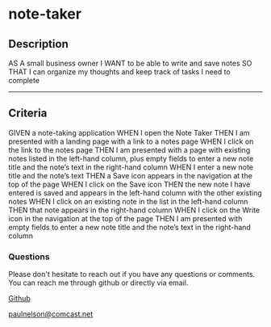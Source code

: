 # note-taker

## Description

AS A small business owner
I WANT to be able to write and save notes
SO THAT I can organize my thoughts and keep track of tasks I need to complete

---

## Criteria

GIVEN a note-taking application
WHEN I open the Note Taker
THEN I am presented with a landing page with a link to a notes page
WHEN I click on the link to the notes page
THEN I am presented with a page with existing notes listed in the left-hand column, plus empty fields to enter a new note title and the note’s text in the right-hand column
WHEN I enter a new note title and the note’s text
THEN a Save icon appears in the navigation at the top of the page
WHEN I click on the Save icon
THEN the new note I have entered is saved and appears in the left-hand column with the other existing notes
WHEN I click on an existing note in the list in the left-hand column
THEN that note appears in the right-hand column
WHEN I click on the Write icon in the navigation at the top of the page
THEN I am presented with empty fields to enter a new note title and the note’s text in the right-hand column

### Questions

Please don't hesitate to reach out if you have any questions or comments. You can reach me through github or directly via email.

[Github](https://github.com/comcel1/note-taker)

paulnelson@comcast.net

